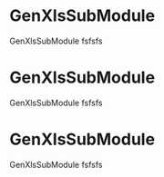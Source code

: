 # GenXlsSubModule
GenXlsSubModule
fsfsfs
# GenXlsSubModule
GenXlsSubModule
fsfsfs
# GenXlsSubModule
GenXlsSubModule
fsfsfs
